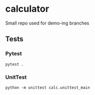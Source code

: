 # calculator
Small repo used for demo-ing branches

## Tests

### Pytest
`pytest .`

### UnitTest
`python -m unittest calc.unittest_main`